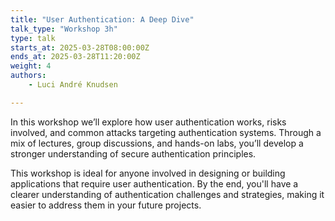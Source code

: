 ```yaml
---
title: "User Authentication: A Deep Dive"
talk_type: "Workshop 3h"
type: talk
starts_at: 2025-03-28T08:00:00Z
ends_at: 2025-03-28T11:20:00Z
weight: 4
authors:
    - Luci André Knudsen

---
```

In this workshop we’ll explore how user authentication works, risks involved, and common attacks targeting authentication systems. Through a mix of lectures, group discussions, and hands-on labs, you’ll develop a stronger understanding of secure authentication principles.

This workshop is ideal for anyone involved in designing or building applications that require user authentication. By the end, you'll have a clearer understanding of authentication challenges and strategies, making it easier to address them in your future projects.
